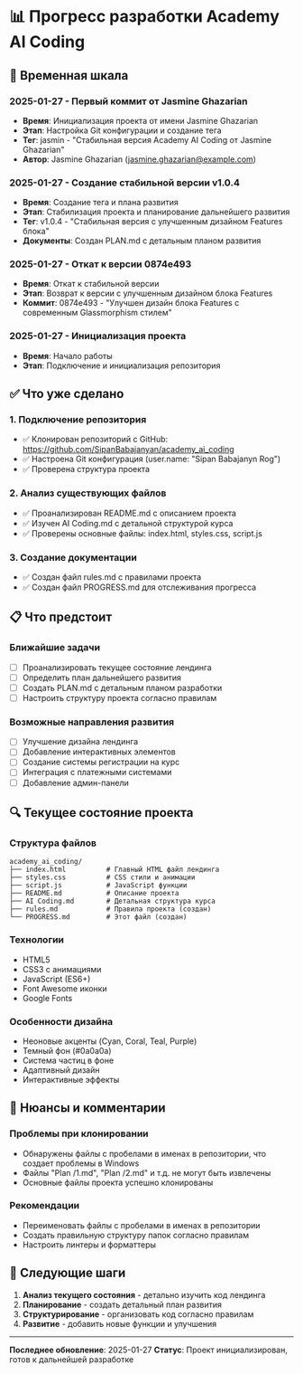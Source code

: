 # 📊 Прогресс разработки Academy AI Coding

## 📅 Временная шкала

### 2025-01-27 - Первый коммит от Jasmine Ghazarian
- **Время**: Инициализация проекта от имени Jasmine Ghazarian
- **Этап**: Настройка Git конфигурации и создание тега
- **Тег**: jasmin - "Стабильная версия Academy AI Coding от Jasmine Ghazarian"
- **Автор**: Jasmine Ghazarian (jasmine.ghazarian@example.com)

### 2025-01-27 - Создание стабильной версии v1.0.4
- **Время**: Создание тега и плана развития
- **Этап**: Стабилизация проекта и планирование дальнейшего развития
- **Тег**: v1.0.4 - "Стабильная версия с улучшенным дизайном Features блока"
- **Документы**: Создан PLAN.md с детальным планом развития

### 2025-01-27 - Откат к версии 0874e493
- **Время**: Откат к стабильной версии
- **Этап**: Возврат к версии с улучшенным дизайном блока Features
- **Коммит**: 0874e493 - "Улучшен дизайн блока Features с современным Glassmorphism стилем"

### 2025-01-27 - Инициализация проекта
- **Время**: Начало работы
- **Этап**: Подключение и инициализация репозитория

## ✅ Что уже сделано

### 1. Подключение репозитория
- ✅ Клонирован репозиторий с GitHub: https://github.com/SipanBabajanyan/academy_ai_coding
- ✅ Настроена Git конфигурация (user.name: "Sipan Babajanyn Rog")
- ✅ Проверена структура проекта

### 2. Анализ существующих файлов
- ✅ Проанализирован README.md с описанием проекта
- ✅ Изучен AI Coding.md с детальной структурой курса
- ✅ Проверены основные файлы: index.html, styles.css, script.js

### 3. Создание документации
- ✅ Создан файл rules.md с правилами проекта
- ✅ Создан файл PROGRESS.md для отслеживания прогресса

## 📋 Что предстоит

### Ближайшие задачи
- [ ] Проанализировать текущее состояние лендинга
- [ ] Определить план дальнейшего развития
- [ ] Создать PLAN.md с детальным планом разработки
- [ ] Настроить структуру проекта согласно правилам

### Возможные направления развития
- [ ] Улучшение дизайна лендинга
- [ ] Добавление интерактивных элементов
- [ ] Создание системы регистрации на курс
- [ ] Интеграция с платежными системами
- [ ] Добавление админ-панели

## 🔍 Текущее состояние проекта

### Структура файлов
```
academy_ai_coding/
├── index.html          # Главный HTML файл лендинга
├── styles.css          # CSS стили и анимации
├── script.js           # JavaScript функции
├── README.md           # Описание проекта
├── AI Coding.md        # Детальная структура курса
├── rules.md            # Правила проекта (создан)
└── PROGRESS.md         # Этот файл (создан)
```

### Технологии
- HTML5
- CSS3 с анимациями
- JavaScript (ES6+)
- Font Awesome иконки
- Google Fonts

### Особенности дизайна
- Неоновые акценты (Cyan, Coral, Teal, Purple)
- Темный фон (#0a0a0a)
- Система частиц в фоне
- Адаптивный дизайн
- Интерактивные эффекты

## 📝 Нюансы и комментарии

### Проблемы при клонировании
- Обнаружены файлы с пробелами в именах в репозитории, что создает проблемы в Windows
- Файлы "Plan /1.md", "Plan /2.md" и т.д. не могут быть извлечены
- Основные файлы проекта успешно клонированы

### Рекомендации
- Переименовать файлы с пробелами в именах в репозитории
- Создать правильную структуру папок согласно правилам
- Настроить линтеры и форматтеры

## 🎯 Следующие шаги

1. **Анализ текущего состояния** - детально изучить код лендинга
2. **Планирование** - создать детальный план развития
3. **Структурирование** - организовать код согласно правилам
4. **Развитие** - добавить новые функции и улучшения

---

**Последнее обновление**: 2025-01-27
**Статус**: Проект инициализирован, готов к дальнейшей разработке
